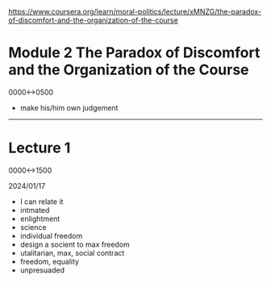 https://www.coursera.org/learn/moral-politics/lecture/xMNZG/the-paradox-of-discomfort-and-the-organization-of-the-course

# Module 2 The Paradox of Discomfort and the Organization of the Course

0000<->0500

- make his/him own judgement

---

# Lecture 1

0000<->1500

2024/01/17

- I can relate it
- intmated
- enlightment
- science
- individual freedom
- design a socient to max freedom
- utalitarian, max, social contract
- freedom, equality
- unpresuaded
